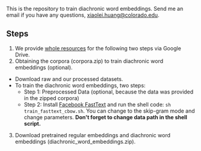 This is the repository to train diachronic word embeddings.
Send me an email if you have any questions, [xiaolei.huang@colorado.edu](mailto:xiaolei.huang@colorado.edu).

## Steps
1. We provide [whole resources](https://drive.google.com/open?id=1Z4j7WhBhe8Df-0PVZI0vKj4vhU9rAo6T) for the following two steps via Google Drive.
2. Obtaining the corpora (corpora.zip) to train diachronic word embeddings (optional).
  * Download raw and our processed datasets.
  * To train the diachronic word embeddings, two steps:
    * Step 1: Preprocessed Data (optional, because the data was provided in the zipped corpora)
    * Step 2: Install [Facebook FastText](https://github.com/facebookresearch/fastText#building-fasttext-using-cmake) and run the shell code: `sh train_fasttext_cbow.sh`. You can change to the skip-gram mode and change parameters. **Don't forget to change data path in the shell script.**
3. Download pretrained regular embeddings and diachronic word embeddings (diachronic_word_embeddings.zip).
